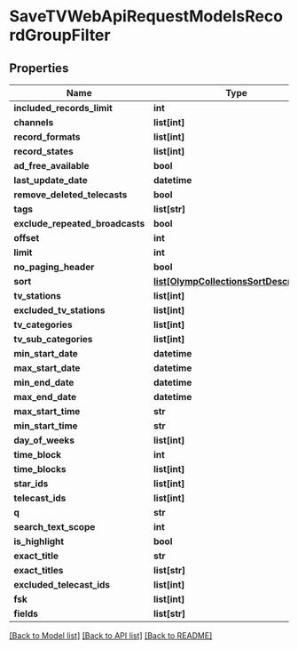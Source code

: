 # SaveTVWebApiRequestModelsRecordGroupFilter

## Properties
Name | Type | Description | Notes
------------ | ------------- | ------------- | -------------
**included_records_limit** | **int** |  | [optional] 
**channels** | **list[int]** |  | [optional] 
**record_formats** | **list[int]** |  | [optional] 
**record_states** | **list[int]** |  | [optional] 
**ad_free_available** | **bool** |  | [optional] 
**last_update_date** | **datetime** |  | [optional] 
**remove_deleted_telecasts** | **bool** |  | [optional] 
**tags** | **list[str]** |  | [optional] 
**exclude_repeated_broadcasts** | **bool** |  | [optional] 
**offset** | **int** |  | [optional] 
**limit** | **int** |  | [optional] 
**no_paging_header** | **bool** |  | [optional] 
**sort** | [**list[OlympCollectionsSortDescription]**](OlympCollectionsSortDescription.md) |  | [optional] 
**tv_stations** | **list[int]** |  | [optional] 
**excluded_tv_stations** | **list[int]** |  | [optional] 
**tv_categories** | **list[int]** |  | [optional] 
**tv_sub_categories** | **list[int]** |  | [optional] 
**min_start_date** | **datetime** |  | [optional] 
**max_start_date** | **datetime** |  | [optional] 
**min_end_date** | **datetime** |  | [optional] 
**max_end_date** | **datetime** |  | [optional] 
**max_start_time** | **str** |  | [optional] 
**min_start_time** | **str** |  | [optional] 
**day_of_weeks** | **list[int]** |  | [optional] 
**time_block** | **int** |  | [optional] 
**time_blocks** | **list[int]** |  | [optional] 
**star_ids** | **list[int]** |  | [optional] 
**telecast_ids** | **list[int]** |  | [optional] 
**q** | **str** |  | [optional] 
**search_text_scope** | **int** |  | [optional] 
**is_highlight** | **bool** |  | [optional] 
**exact_title** | **str** |  | [optional] 
**exact_titles** | **list[str]** |  | [optional] 
**excluded_telecast_ids** | **list[int]** |  | [optional] 
**fsk** | **list[int]** |  | [optional] 
**fields** | **list[str]** |  | [optional] 

[[Back to Model list]](../README.md#documentation-for-models) [[Back to API list]](../README.md#documentation-for-api-endpoints) [[Back to README]](../README.md)


